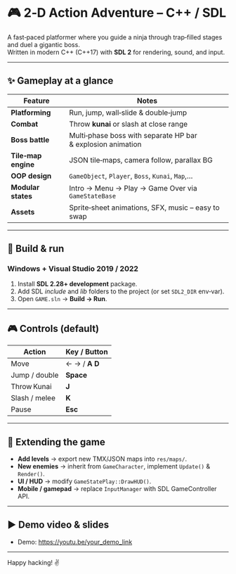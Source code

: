 # 🎮 2‑D Action Adventure – C++ / SDL

A fast‑paced platformer where you guide a ninja through trap‑filled stages and duel a gigantic boss.  
Written in modern C++ (C++17) with **SDL 2** for rendering, sound, and input.

---

## ✨ Gameplay at a glance
| Feature | Notes |
|---------|-------|
| **Platforming** | Run, jump, wall‑slide & double‑jump  
| **Combat**      | Throw **kunai** or slash at close range  
| **Boss battle** | Multi‑phase boss with separate HP bar & explosion animation  
| **Tile‑map engine** | JSON tile‑maps, camera follow, parallax BG  
| **OOP design**  | `GameObject`, `Player`, `Boss`, `Kunai`, `Map`,…  
| **Modular states** | Intro → Menu → Play → Game Over via `GameStateBase`  
| **Assets** | Sprite‑sheet animations, SFX, music – easy to swap  

---

## 🚀 Build & run

### Windows + Visual Studio 2019 / 2022
1. Install **SDL 2.28+ development** package.  
2. Add SDL *include* and *lib* folders to the project (or set `SDL2_DIR` env‑var).  
3. Open `GAME.sln` → **Build → Run**.

---

## 🎮 Controls (default)

| Action          | Key / Button |
|-----------------|--------------|
| Move            | ←  →  /  **A D** |
| Jump / double   | **Space**    |
| Throw Kunai     | **J**        |
| Slash / melee   | **K**        |
| Pause           | **Esc**      |


---

## 🧩 Extending the game
* **Add levels** → export new TMX/JSON maps into `res/maps/`.
* **New enemies** → inherit from `GameCharacter`, implement `Update()` & `Render()`.
* **UI / HUD** → modify `GameStatePlay::DrawHUD()`.
* **Mobile / gamepad** → replace `InputManager` with SDL GameController API.

---

## ▶️ Demo video & slides
* Demo: <https://youtu.be/your_demo_link>  

---

Happy hacking! ✌️
